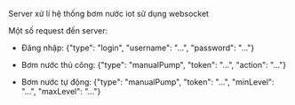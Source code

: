 Server xử lí hệ thống bơm nước iot sử dụng websocket

Một số request đến server:

- Đăng nhập: {"type": "login", "username": "...", "password": "..."}

- Bơm nước thủ công: {"type": "manualPump", "token": "...", "action": "..."}

- Bơm nước tự động: {"type": "manualPump", "token": "...", "minLevel": "...", "maxLevel": "..."}
